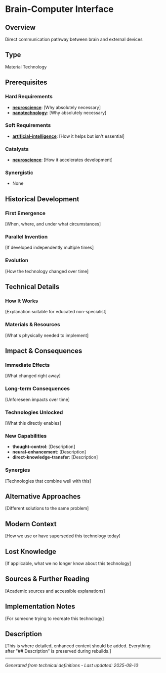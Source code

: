 # Brain-Computer Interface

## Overview
Direct communication pathway between brain and external devices

## Type
Material Technology

## Prerequisites

### Hard Requirements
- **[neuroscience](../neuroscience/README.md)**: [Why absolutely necessary]
- **[nanotechnology](../nanotechnology/README.md)**: [Why absolutely necessary]

### Soft Requirements
- **[artificial-intelligence](../artificial-intelligence/README.md)**: [How it helps but isn't essential]

### Catalysts
- **[neuroscience](../neuroscience/README.md)**: [How it accelerates development]

### Synergistic
- None

## Historical Development

### First Emergence
[When, where, and under what circumstances]





### Parallel Invention
[If developed independently multiple times]

### Evolution
[How the technology changed over time]

## Technical Details

### How It Works
[Explanation suitable for educated non-specialist]

### Materials & Resources
[What's physically needed to implement]





## Impact & Consequences

### Immediate Effects
[What changed right away]

### Long-term Consequences
[Unforeseen impacts over time]

### Technologies Unlocked
[What this directly enables]

### New Capabilities
- **thought-control**: [Description]
- **neural-enhancement**: [Description]
- **direct-knowledge-transfer**: [Description]

### Synergies
[Technologies that combine well with this]

## Alternative Approaches
[Different solutions to the same problem]

## Modern Context
[How we use or have superseded this technology today]

## Lost Knowledge
[If applicable, what we no longer know about this technology]

## Sources & Further Reading
[Academic sources and accessible explanations]

## Implementation Notes
[For someone trying to recreate this technology]

## Description



[This is where detailed, enhanced content should be added. Everything after "## Description" is preserved during rebuilds.]

---
*Generated from technical definitions - Last updated: 2025-08-10*
